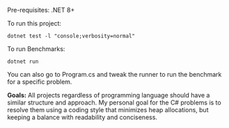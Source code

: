 Pre-requisites: .NET 8+

To run this project:

`dotnet test -l "console;verbosity=normal"`

To run Benchmarks:

`dotnet run`

You can also go to Program.cs and tweak the runner to run the benchmark for a specific problem.

**Goals:**
All projects regardless of programming language should have a similar structure and approach.
My personal goal for the C# problems is to resolve them using a coding style that minimizes heap allocations, but keeping a balance with readability and conciseness.
